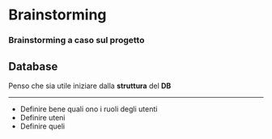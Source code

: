 # Brainstorming
### Brainstorming a caso sul progetto

## Database

Penso che sia utile iniziare dalla __struttura__ del __DB__
_______________________
* Definire bene quali ono i ruoli degli utenti
* Definire uteni
* Definire queli 
